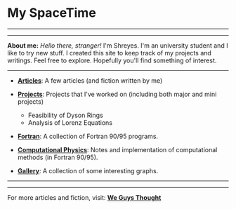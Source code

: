 # My SpaceTime

***

***

**About me:**
*Hello there, stranger!*
I'm Shreyes.
I'm an university student and I like to try new stuff. I created this site to keep track of my projects and writings. Feel free to explore. Hopefully you'll find something of interest.

***

- **[Articles](Articles/README.md)**: A few articles (and fiction written by me)

- **[Projects](Project/README.md)**: Projects that I've worked on (including both major and mini projects)
    - Feasibility of Dyson Rings
    - Analysis of Lorenz Equations

- **[Fortran](https://github.com/mshreyes/Fortran_Programs)**: A collection of Fortran 90/95 programs.

- **[Computational Physics](https://github.com/mshreyes/Computational-Physics)**: Notes and implementation of computational methods (in Fortran 90/95).

- **[Gallery](Gallery/README.md)**: A collection of some interesting graphs.

***

***

For more articles and fiction, visit: **[We Guys Thought](https://weguysthought.com/)**